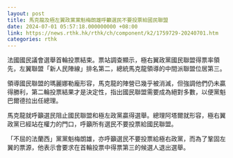 ```yaml
---
layout: post
title: 馬克龍及極左翼政黨黨魁梅朗雄呼籲選民不要投票給國民聯盟
date: 2024-07-01 05:57:18.000000000 +08:00
link: https://news.rthk.hk/rthk/ch/component/k2/1759729-20240701.htm
categories: rthk
---
```


法國國民議會選舉首輪投票結束。票站調查顯示，極右翼政黨國民聯盟得票率領先，左翼聯盟「新人民陣線」排名第二，總統馬克龍領導的中間派聯盟位居第三。

領導國民聯盟的瑪麗娜勒龐形容，馬克龍的陣營已幾乎被消滅，但強調他們仍未贏得勝利，第二輪投票結果才是決定性，指出國民聯盟需要成為絕對多數，以便黨魁巴爾德拉出任總理。

馬克龍就呼籲選民阻止國民聯盟和極左政黨贏得選舉。總理阿塔爾就形容，極右翼政黨已經站在權力的門口，呼籲所有選民不要投票給國民聯盟。

「不屈的法蘭西」黨黨魁梅朗雄，亦呼籲選民不要投票給極右政黨，而為了鞏固左翼的票源，他表示會要求在首輪投票中得票第三的候選人退出選舉。
